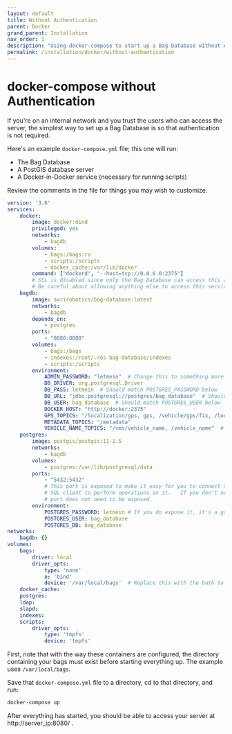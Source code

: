 ```yaml
---
layout: default
title: Without Authentication
parent: Docker
grand_parent: Installation
nav_order: 1
description: "Using docker-compose to start up a Bag Database without Authentication"
permalink: /installation/docker/without-authentication
---
```


# docker-compose without Authentication

If you're on an internal network and you trust the users who can access the server,
the simplest way to set up a Bag Database is so that authentication is not required.

Here's an example `docker-compose.yml` file; this one will run:
- The Bag Database
- A PostGIS database server
- A Docker-in-Docker service (necessary for running scripts)

Review the comments in the file for things you may wish to customize.

```yaml
version: '3.6'
services:
    docker:
        image: docker:dind
        privileged: yes
        networks:
            - bagdb
        volumes:
            - bags:/bags:ro
            - scripts:/scripts
            - docker_cache:/var/lib/docker
        command: ["dockerd", "--host=tcp://0.0.0.0:2375"]
        # SSL is disabled since only the Bag Database can access this anyway.
        # Be careful about allowing anything else to access this service!  
    bagdb:
        image: swrirobotics/bag-database:latest
        networks:
            - bagdb
        depends_on:
            - postgres
        ports:
            - "8080:8080"
        volumes:
            - bags:/bags
            - indexes:/root/.ros-bag-database/indexes
            - scripts:/scripts
        environment:
            ADMIN_PASSWORD: "letmein"  # Change this to something more secure
            DB_DRIVER: org.postgresql.Driver
            DB_PASS: letmein  # Should match POSTGRES_PASSWORD below
            DB_URL: "jdbc:postgresql://postgres/bag_database"  # Should reference POSTGRES_DB below
            DB_USER: bag_database  # Should match POSTGRES_USER below
            DOCKER_HOST: "http://docker:2375"
            GPS_TOPICS: "/localization/gps, gps, /vehicle/gps/fix, /localization/sensors/gps/novatel/raw, /localization/sensors/gps/novatel/fix, /imu_3dm_node/gps/fix, /local_xy_origin"  # Add topics where you publish GPS coordinates
            METADATA_TOPICS: "/metadata"
            VEHICLE_NAME_TOPICS: "/vms/vehicle_name, /vehicle_name"  # Replace with a topic on which you publish your vehicle's name
    postgres:
        image: postgis/postgis:11-2.5
        networks:
            - bagdb
        volumes:
            - postgres:/var/lib/postgresql/data
        ports:
            - "5432:5432"
            # This port is exposed to make it easy for you to connect to the database with a
            # SQL client to perform operations on it.   If you don't need to do so, this
            # port does not need to be exposed.
        environment:
            POSTGRES_PASSWORD: letmein # If you do expose it, it's a good idea to change this password to something more secure.
            POSTGRES_USER: bag_database
            POSTGRES_DB: bag_database
networks:
    bagdb: {}
volumes:
    bags:
        driver: local
        driver_opts:
            type: 'none'
            o: 'bind'
            device: '/var/local/bags'  # Replace this with the bath to your bags
    docker_cache:
    postgres:
    ldap:
    slapd:
    indexes:
    scripts:
        driver_opts:
            type: 'tmpfs'
            device: 'tmpfs'
```

First, note that with the way these containers are configured, the directory
containing your bags must exist before starting everything up.  The example uses
`/var/local/bags`.

Save that `docker-compose.yml` file to a directory, cd to that directory, and run:

```bash
docker-compose up
```

After everything has started, you should be able to access your server at http://server_ip:8080/ .
